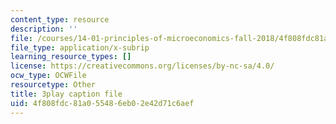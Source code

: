 ```yaml
---
content_type: resource
description: ''
file: /courses/14-01-principles-of-microeconomics-fall-2018/4f808fdc81a055486eb02e42d71c6aef_1UtJGRojmIg.srt
file_type: application/x-subrip
learning_resource_types: []
license: https://creativecommons.org/licenses/by-nc-sa/4.0/
ocw_type: OCWFile
resourcetype: Other
title: 3play caption file
uid: 4f808fdc-81a0-5548-6eb0-2e42d71c6aef
---
```

